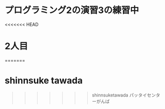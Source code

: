 # プログラミング2の演習3の練習中
<<<<<<< HEAD
# 2人目
=======
# shinnsuke tawada
>>>>>>>  shinnsuketawada
>パッタイセンターがんば